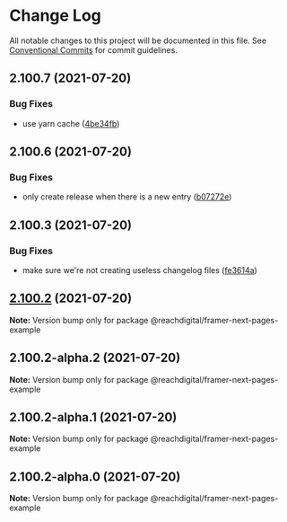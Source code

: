 # Change Log

All notable changes to this project will be documented in this file.
See [Conventional Commits](https://conventionalcommits.org) for commit guidelines.

## 2.100.7 (2021-07-20)


### Bug Fixes

* use yarn cache ([4be34fb](https://github.com/ho-nl/m2-pwa/commit/4be34fbb56cf528ba346de0cbe2c32d102b9960b))





## 2.100.6 (2021-07-20)


### Bug Fixes

* only create release when there is a new entry ([b07272e](https://github.com/ho-nl/m2-pwa/commit/b07272e4e74ee0bec3677e35ce3ee7e02231971a))





## 2.100.3 (2021-07-20)


### Bug Fixes

* make sure we're not creating useless changelog files ([fe3614a](https://github.com/ho-nl/m2-pwa/commit/fe3614a8480c7f1c68d673da2bb84805112a6643))





## [2.100.2](https://github.com/ho-nl/m2-pwa/compare/@reachdigital/framer-next-pages-example@2.100.2-alpha.2...@reachdigital/framer-next-pages-example@2.100.2) (2021-07-20)

**Note:** Version bump only for package @reachdigital/framer-next-pages-example





## 2.100.2-alpha.2 (2021-07-20)

**Note:** Version bump only for package @reachdigital/framer-next-pages-example





## 2.100.2-alpha.1 (2021-07-20)

**Note:** Version bump only for package @reachdigital/framer-next-pages-example





## 2.100.2-alpha.0 (2021-07-20)

**Note:** Version bump only for package @reachdigital/framer-next-pages-example

